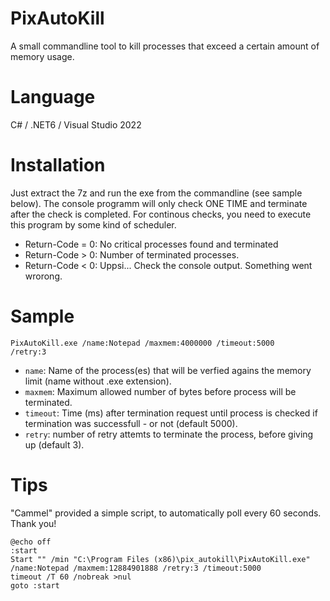 # PixAutoKill
A small commandline tool to kill processes that exceed a certain amount of memory usage.

# Language
C# / .NET6 / Visual Studio 2022

# Installation
Just extract the 7z and run the exe from the commandline (see sample below). The console programm will only check ONE TIME and terminate after the check is completed. For continous checks, you need to execute this program by some kind of scheduler.
* Return-Code = 0: No critical processes found and terminated
* Return-Code > 0: Number of terminated processes.
* Return-Code < 0: Uppsi... Check the console output. Something went wrorong.

# Sample
<code>PixAutoKill.exe /name:Notepad /maxmem:4000000 /timeout:5000 /retry:3</code>

* <code>name</code>: Name of the process(es) that will be verfied agains the memory limit (name without .exe extension).
* <code>maxmem</code>: Maximum allowed number of bytes before process will be terminated.
* <code>timeout</code>: Time (ms) after termination request until process is checked if termination was successfull - or not (default 5000).
* <code>retry</code>: number of retry attemts to terminate the process, before giving up (default 3).

# Tips
"Cammel" provided a simple script, to automatically poll every 60 seconds. Thank you!

```
@echo off
:start
Start "" /min "C:\Program Files (x86)\pix_autokill\PixAutoKill.exe" /name:Notepad /maxmem:12884901888 /retry:3 /timeout:5000
timeout /T 60 /nobreak >nul
goto :start 
```
